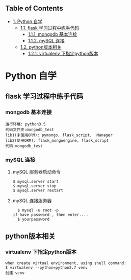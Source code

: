 <div id="table-of-contents">
<h2>Table of Contents</h2>
<div id="text-table-of-contents">
<ul>
<li><a href="#orgheadline8">1. Python 自学</a>
<ul>
<li><a href="#orgheadline5">1.1. flask 学习过程中练手代码</a>
<ul>
<li><a href="#orgheadline1">1.1.1. mongodb 基本连接</a></li>
<li><a href="#orgheadline4">1.1.2. mySQL 连接</a></li>
</ul>
</li>
<li><a href="#orgheadline7">1.2. python版本相关</a>
<ul>
<li><a href="#orgheadline6">1.2.1. virtualenv 下指定python版本</a></li>
</ul>
</li>
</ul>
</li>
</ul>
</div>
</div>

# Python 自学<a id="orgheadline8"></a>

## flask 学习过程中练手代码<a id="orgheadline5"></a>

### mongodb 基本连接<a id="orgheadline1"></a>

    运行环境: python3.5
    代码文件夹:mongodb_test  
    lib1(未使用ORM): pymongo, flask_script,  Manager
    lib2(使用ORM): flask_mongoengine, flask_script
    代码:mongodb_test

### mySQL 连接<a id="orgheadline4"></a>

1.  mySQL 服务器启动命令

        $ mysql.server start
        $ mysql.server stop
        $ mysql.server restart

2.  mySQL 连接服务器

          $ mysql -u root -p
        if have password , then enter....
          $ yourpassword

## python版本相关<a id="orgheadline7"></a>

### virtualenv 下指定python版本<a id="orgheadline6"></a>

    when create virtual environment, using shell command:
    $ virtualenv --python=python2.7 venv
    创建 venv

